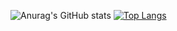 ![Anurag's GitHub stats](https://github-readme-stats.vercel.app/api?username=soparifly&show_icons=true&theme=radical&theme=dark)
[![Top Langs](https://github-readme-stats.vercel.app/api/top-langs/?username=soparifly)](https://github.com/anuraghazra/github-readme-stats)
